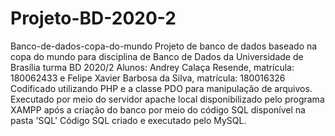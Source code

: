 # Projeto-BD-2020-2
 Banco-de-dados-copa-do-mundo Projeto de banco de dados baseado na copa do mundo para disciplina de Banco de Dados da Universidade de Brasília turma BD 2020/2
 Alunos: Andrey Calaça Resende, matrícula: 180062433 e Felipe Xavier Barbosa da Silva, matrícula: 180016326
 Codificado utilizando PHP e a classe PDO para manipulação de arquivos.
 Executado por meio do servidor apache local disponibilizado pelo programa XAMPP após a criação do banco por meio do código SQL disponível na pasta 'SQL'
 Código SQL criado e executado pelo MySQL.